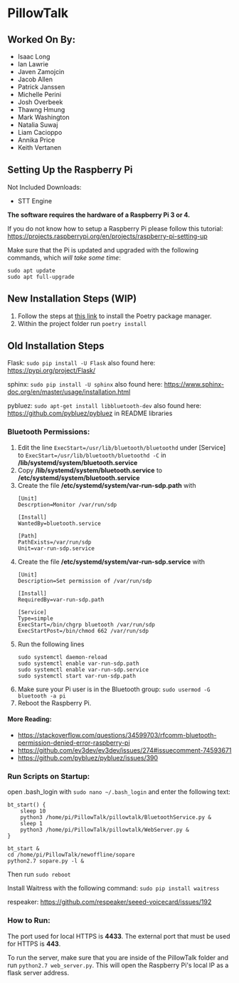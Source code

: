 # PillowTalk
## Worked On By:
- Isaac Long
- Ian Lawrie
- Javen Zamojcin
- Jacob Allen
- Patrick Janssen
- Michelle Perini
- Josh Overbeek
- Thawng Hmung
- Mark Washington
- Natalia Suwaj
- Liam Cacioppo
- Annika Price
- Keith Vertanen

## Setting Up the Raspberry Pi
Not Included Downloads:
- STT Engine

**The software requires the hardware of a Raspberry Pi 3 or 4.**

If you do not know how to setup a Raspberry Pi please follow this tutorial:
	https://projects.raspberrypi.org/en/projects/raspberry-pi-setting-up

Make sure that the Pi is updated and upgraded with the following commands, which *will take some time*:
```
sudo apt update
sudo apt full-upgrade
```

## New Installation Steps (WIP)
1. Follow the steps at [this link](https://python-poetry.org/docs/#installation) to install the Poetry package manager.
2. Within the project folder run `poetry install`

## Old Installation Steps
Flask: `sudo pip install -U Flask`
	also found here: https://pypi.org/project/Flask/
	
sphinx: `sudo pip install -U sphinx`
	also found here: https://www.sphinx-doc.org/en/master/usage/installation.html
	
pybluez: `sudo apt-get install libbluetooth-dev`
	also found here: https://github.com/pybluez/pybluez in README libraries

### Bluetooth Permissions:
1. Edit the line `ExecStart=/usr/lib/bluetooth/bluetoothd` under [Service] to `ExecStart=/usr/lib/bluetooth/bluetoothd -C` in **/lib/systemd/system/bluetooth.service**
2. Copy **/lib/systemd/system/bluetooth.service** to **/etc/systemd/system/bluetooth.service**
3. Create the file **/etc/systemd/system/var-run-sdp.path** with
	```
	[Unit]
	Descrption=Monitor /var/run/sdp
		
	[Install]
	WantedBy=bluetooth.service
		
	[Path]
	PathExists=/var/run/sdp
	Unit=var-run-sdp.service
	```
4. Create the file **/etc/systemd/system/var-run-sdp.service** with
	```
	[Unit]
	Description=Set permission of /var/run/sdp

	[Install]
	RequiredBy=var-run-sdp.path
		
	[Service]
	Type=simple
	ExecStart=/bin/chgrp bluetooth /var/run/sdp
	ExecStartPost=/bin/chmod 662 /var/run/sdp
	```		
5. Run the following lines
	```
	sudo systemctl daemon-reload
	sudo systemctl enable var-run-sdp.path
	sudo systemctl enable var-run-sdp.service
	sudo systemctl start var-run-sdp.path
	```	
6. Make sure your Pi user is in the Bluetooth group:
	`sudo usermod -G bluetooth -a pi`	
7. Reboot the Raspberry Pi.

#### More Reading:
- https://stackoverflow.com/questions/34599703/rfcomm-bluetooth-permission-denied-error-raspberry-pi
- https://github.com/ev3dev/ev3dev/issues/274#issuecomment-74593671
- https://github.com/pybluez/pybluez/issues/390
	
### Run Scripts on Startup:
open .bash_login with `sudo nano ~/.bash_login` and enter the following text:
```
bt_start() {
	sleep 10
	python3 /home/pi/PillowTalk/pillowtalk/BluetoothService.py &
	sleep 1
	python3 /home/pi/PillowTalk/pillowtalk/WebServer.py &
}

bt_start &
cd /home/pi/PillowTalk/newoffline/sopare
python2.7 sopare.py -l &
```

Then run `sudo reboot`
	
Install Waitress with the following command: `sudo pip install waitress`

respeaker: https://github.com/respeaker/seeed-voicecard/issues/192

### How to Run:
The port used for local HTTPS is **4433**.
The external port that must be used for HTTPS is **443**.

To run the server, make sure that you are inside of the PillowTalk folder and run `python2.7 web_server.py`. This will open the Raspberry Pi's local IP as a flask server address.
